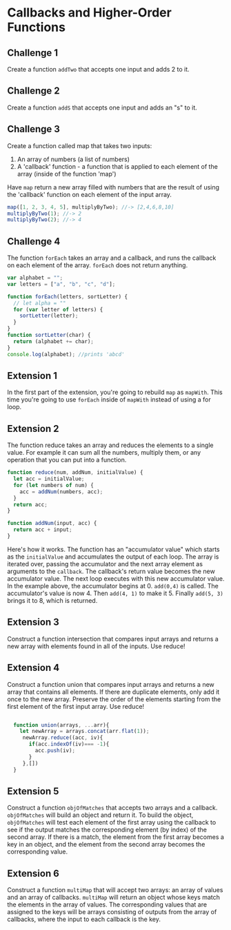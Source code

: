 # Callbacks and Higher-Order Functions

## Challenge 1

Create a function `addTwo` that accepts one input and adds 2 to it.

## Challenge 2

Create a function `addS` that accepts one input and adds an "s" to it.

## Challenge 3

Create a function called map that takes two inputs:

1. An array of numbers (a list of numbers)
2. A 'callback' function - a function that is applied to each element of the array (inside of the function 'map')

Have `map` return a new array filled with numbers that are the result of using the 'callback' function on each element of the input array.

```js
map([1, 2, 3, 4, 5], multiplyByTwo); //-> [2,4,6,8,10]
multiplyByTwo(1); //-> 2
multiplyByTwo(2); //-> 4
```

## Challenge 4

The function `forEach` takes an array and a callback, and runs the callback on each element of the array. `forEach` does not return anything.

```js
var alphabet = "";
var letters = ["a", "b", "c", "d"];

function forEach(letters, sortLetter) {
  // let alpha = ""
  for (var letter of letters) {
    sortLetter(letter);
  }
}
function sortLetter(char) {
  return (alphabet += char);
}
console.log(alphabet); //prints 'abcd'
```

## Extension 1

In the first part of the extension, you're going to rebuild `map` as `mapWith`. This time you're going to use `forEach` inside of `mapWith` instead of using a for loop.

## Extension 2

The function reduce takes an array and reduces the elements to a single value. For example it can sum all the numbers, multiply them, or any operation that you can put into a function.

```js
function reduce(num, addNum, initialValue) {
  let acc = initialValue;
  for (let numbers of num) {
    acc = addNum(numbers, acc);
  }
  return acc;
}

function addNum(input, acc) {
  return acc + input;
}

```

Here's how it works. The function has an "accumulator value" which starts as the `initialValue` and accumulates the output of each loop. The array is iterated over, passing the accumulator and the next array element as arguments to the `callback`. The callback's return value becomes the new accumulator value. The next loop executes with this new accumulator value. In the example above, the accumulator begins at 0. `add(0,4)` is called. The accumulator's value is now 4. Then `add(4, 1)` to make it 5. Finally `add(5, 3)` brings it to 8, which is returned.

## Extension 3

Construct a function intersection that compares input arrays and returns a new array with elements found in all of the inputs. Use reduce!




## Extension 4

Construct a function union that compares input arrays and returns a new array that contains all elements. If there are duplicate elements, only add it once to the new array. Preserve the order of the elements starting from the first element of the first input array. Use reduce!

```js

  function union(arrays, ...arr){
    let newArray = arrays.concat(arr.flat(1));
     newArray.reduce((acc, iv){
       if(acc.indexOf(iv)=== -1){
         acc.push(iv);
       }
     },[])
  }
```

## Extension 5

Construct a function `objOfMatches` that accepts two arrays and a callback. `objOfMatches` will build an object and return it. To build the object, `objOfMatches` will test each element of the first array using the callback to see if the output matches the corresponding element (by index) of the second array. If there is a match, the element from the first array becomes a key in an object, and the element from the second array becomes the corresponding value.

  
## Extension 6

Construct a function `multiMap` that will accept two arrays: an array of values and an array of callbacks. `multiMap` will return an object whose keys match the elements in the array of values. The corresponding values that are assigned to the keys will be arrays consisting of outputs from the array of callbacks, where the input to each callback is the key.

